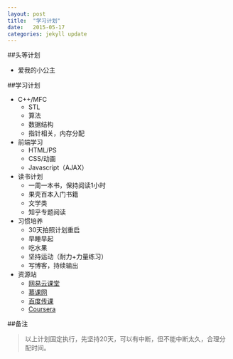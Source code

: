 ```yaml
---
layout: post
title:  "学习计划"
date:   2015-05-17 
categories: jekyll update
---
```

##头等计划

- 爱我的小公主

##学习计划

- C++/MFC
	- STL
	- 算法
	- 数据结构
	- 指针相关，内存分配
- 前端学习
	- HTML/PS
	- CSS/动画
	- Javascript（AJAX）
- 读书计划
	- 一周一本书，保持阅读1小时
	- 果壳百本入门书籍
	- 文学类
	- 知乎专题阅读
- 习惯培养
	- 30天拍照计划重启
	- 早睡早起
	- 吃水果
	- 坚持运动（耐力+力量练习）
	- 写博客，持续输出
- 资源站
	- [网易云课堂](http://study.163.com/cloud/myCloudClass.htm?from=study#/cloudClass/course/enroll)
	- [慕课网](http://www.imooc.com/course/list)
	- [百度传课](http://www.chuanke.com/?mod=student&act=index)
	- [Coursera](https://www.coursera.org)
	
##备注
>以上计划固定执行，先坚持20天，可以有中断，但不能中断太久，合理分配时间。

